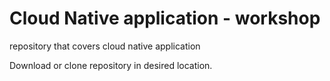 # Cloud Native application - workshop
repository that covers cloud native application

Download or clone repository in desired location.



